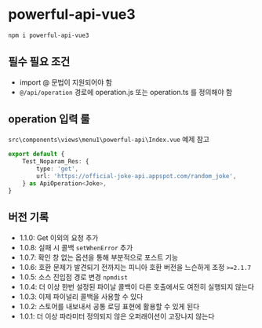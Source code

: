 # powerful-api-vue3

```sh
npm i powerful-api-vue3
```

## 필수 필요 조건
- import @ 문법이 지원되어야 함
- `@/api/operation` 경로에 operation.js 또는 operation.ts 를 정의해야 함

## operation 입력 룰
`src\components\views\menu1\powerful-api\Index.vue`
예제 참고

```ts
export default {
	Test_Noparam_Res: {
		type: 'get',
		url: 'https://official-joke-api.appspot.com/random_joke',
	} as ApiOperation<Joke>,
}
```

## 버전 기록
- 1.1.0: Get 이외의 요청 추가
- 1.0.8: 실패 시 콜백 `setWhenError` 추가
- 1.0.7: 확인 창 없는 옵션을 통해 부분적으로 포스트 기능
- 1.0.6: 호환 문제가 발견되기 전까지는 피니아 호환 버전을 느슨하게 조정 `>=2.1.7`
- 1.0.5: 소스 진입점 경로 변경 `npmdist`
- 1.0.4: 더 이상 한번 설정된 파이날 콜백이 다른 호출에서도 여전히 실행되지 않는다
- 1.0.3: 이제 파이널리 콜백을 사용할 수 있다
- 1.0.2: 스토어를 내보내서 공통 로딩 표현에 활용할 수 있게 된다
- 1.0.1: 더 이상 파라미터 정의되지 않은 오퍼래이션이 고장나지 않는다
